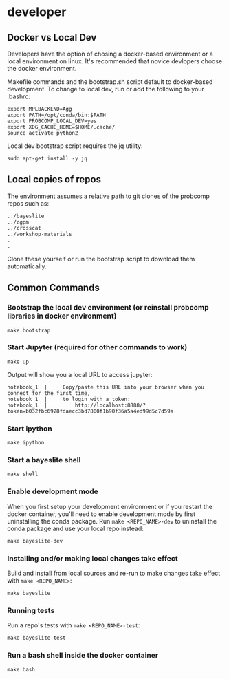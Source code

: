 # developer

## Docker vs Local Dev

Developers have the option of chosing a docker-based environment or a local environment on linux. It's recommended that novice devlopers choose the docker environment.

Makefile commands and the bootstrap.sh script default to docker-based development. To change to local dev, run or add the following to your .bashrc:

```
export MPLBACKEND=Agg
export PATH=/opt/conda/bin:$PATH
export PROBCOMP_LOCAL_DEV=yes
export XDG_CACHE_HOME=$HOME/.cache/
source activate python2
```

Local dev bootstrap script requires the jq utility:

```
sudo apt-get install -y jq
```

## Local copies of repos

The environment assumes a relative path to git clones of the probcomp repos such as:

```
../bayeslite
../cgpm
../crosscat
../workshop-materials
.
.
```

Clone these yourself or run the bootstrap script to download them automatically.

## Common Commands

### Bootstrap the local dev environment (or reinstall probcomp libraries in docker environment)

```
make bootstrap
```

### Start Jupyter (required for other commands to work)

```
make up
```

Output will show you a local URL to access jupyter:

```
notebook_1  |     Copy/paste this URL into your browser when you connect for the first time,
notebook_1  |     to login with a token:
notebook_1  |         http://localhost:8888/?token=b032fbc6928fdaecc3bd7800f1b90f36a5a4ed99d5c7d59a
```

### Start ipython

```
make ipython
```

### Start a bayeslite shell

```
make shell
```

### Enable development mode

When you first setup your development environment or if you restart the docker container, you'll need to enable development mode by first uninstalling the conda package. Run `make <REPO_NAME>-dev` to uninstall the conda package and use your local repo instead:

```
make bayeslite-dev
```

### Installing and/or making local changes take effect

Build and install from local sources and re-run to make changes take effect with `make <REPO_NAME>`:

```
make bayeslite
```

### Running tests

Run a repo's tests with `make <REPO_NAME>-test`:

```
make bayeslite-test
```

### Run a bash shell inside the docker container

```
make bash
```
